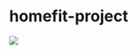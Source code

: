 # homefit-project
<img src="https://blog.naver.com/PostView.nhn?blogId=hartring&Redirect=View&logNo=222205467548&categoryNo=20&isAfterWrite=true&isMrblogPost=false&isHappyBeanLeverage=true&contentLength=2982#">
